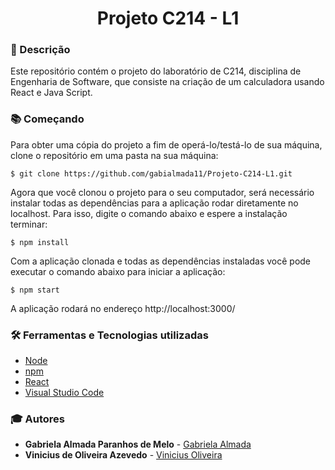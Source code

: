 <h1 align="center">Projeto C214 - L1</h1>

### :pushpin: Descrição
<p>Este repositório contém o projeto do laboratório de C214, disciplina de Engenharia de Software, que consiste na criação de um calculadora usando React e Java Script.<p>

### :books: Começando
Para obter uma cópia do projeto a fim de operá-lo/testá-lo de sua máquina, clone o repositório em uma pasta na sua máquina:
```
$ git clone https://github.com/gabialmada11/Projeto-C214-L1.git
```

Agora que você clonou o projeto para o seu computador, será necessário instalar todas as dependências para a aplicação rodar diretamente no localhost. Para isso, digite o comando abaixo e espere a instalação terminar:
```
$ npm install
```
Com a aplicação clonada e todas as dependências instaladas você pode executar o comando abaixo para iniciar a aplicação:
```
$ npm start
```
A aplicação rodará no endereço http://localhost:3000/ 

### :hammer_and_wrench: Ferramentas e Tecnologias utilizadas
- [Node](https://nodejs.org/en/)
- [npm](https://www.npmjs.com/)
- [React](https://reactjs.org/)
- [Visual Studio Code](https://code.visualstudio.com/)


### :mortar_board: Autores 


* **Gabriela Almada Paranhos de Melo** - [Gabriela Almada](https://github.com/gabialmada11)
* **Vinicius de Oliveira Azevedo** - [Vinicius Oliveira](https://github.com/Vinicius-Azevedo)

